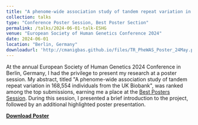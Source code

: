 ```yaml
---
title: "A phenome-wide association study of tandem repeat variation in 168,554 individuals from the UK Biobank"
collection: talks
type: "Conference Poster Session, Best Poster Section"
permalink: /talks/2024-06-01-talk-ESHG
venue: "European Society of Human Genetics Conference 2024"
date: 2024-06-01
location: "Berlin, Germany"
downloadurl: 'http://cmanigbas.github.io/files/TR_PheWAS_Poster_24May.pdf'
---
```



At the annual European Society of Human Genetics 2024 Conference in Berlin, Germany, I had the privilege to present my research at a poster session. My abstract, titled "A phenome-wide association study of tandem repeat variation in 168,554 individuals from the UK Biobank", was ranked among the top submissions, earning me a place at the [Best Posters Session](https://apps.m-anage.com/eshg2024/en-GB/pag/presentation/673996). During this session, I presented a brief introduction to the project, followed by an additional highlighted poster presentation.

**[Download Poster](http://cmanigbas.github.io/files/TR_PheWAS_Poster_24May.pdf)**

